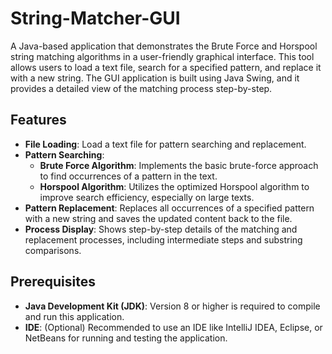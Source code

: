 # String-Matcher-GUI
A Java-based application that demonstrates the Brute Force and Horspool string matching algorithms in a user-friendly graphical interface. This tool allows users to load a text file, search for a specified pattern, and replace it with a new string. The GUI application is built using Java Swing, and it provides a detailed view of the matching process step-by-step.

## Features

- **File Loading**: Load a text file for pattern searching and replacement.
- **Pattern Searching**:
  - **Brute Force Algorithm**: Implements the basic brute-force approach to find occurrences of a pattern in the text.
  - **Horspool Algorithm**: Utilizes the optimized Horspool algorithm to improve search efficiency, especially on large texts.
- **Pattern Replacement**: Replaces all occurrences of a specified pattern with a new string and saves the updated content back to the file.
- **Process Display**: Shows step-by-step details of the matching and replacement processes, including intermediate steps and substring comparisons.

## Prerequisites

- **Java Development Kit (JDK)**: Version 8 or higher is required to compile and run this application.
- **IDE**: (Optional) Recommended to use an IDE like IntelliJ IDEA, Eclipse, or NetBeans for running and testing the application.  
